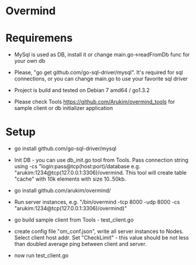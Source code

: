 Overmind
========

# Requiremens

* MySql is used as DB, install it or change main.go->readFromDb func for your own db

* Please, "go get github.com/go-sql-driver/mysql". It's required for sql connections, or you can change
main.go to use your favorite sql driver

* Project is build and tested on Debian 7 amd64 / go1.3.2

* Please check Tools https://github.com/Arukim/overmind_tools for sample client or db initializer application

# Setup

* go install github.com/go-sql-driver/mysql

* Init DB - you can use db_init.go tool from Tools. Pass connection string using -cs "login:pass@tcp(host:port)/database e.g. "arukim:1234@tcp(127.0.0.1:3306)/overmind. This tool will create table "cache" with 10k elements with size 10..50kb.

* go install github.com/arukim/overmind/

* Run server instances, e.g. "/bin/overmind -tcp 8000 -udp 8000 -cs "arukim:1234@tcp(127.0.0.1:3306)/overmind)"

* go build sample client from Tools - test_client.go

* create config file "om_conf.json", write all server instances to Nodes. Select client host addr. Set "CheckLimit" - this value should be not less than doubled average ping between client and server.

* now run test_client.go





